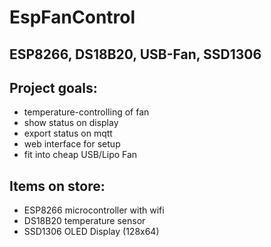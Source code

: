 # EspFanControl
## ESP8266, DS18B20, USB-Fan, SSD1306

## Project goals:
* temperature-controlling of fan
* show status on display
* export status on mqtt
* web interface for setup
* fit into cheap USB/Lipo Fan

## Items on store:
* ESP8266 microcontroller with wifi
* DS18B20 temperature sensor
* SSD1306 OLED Display (128x64)

